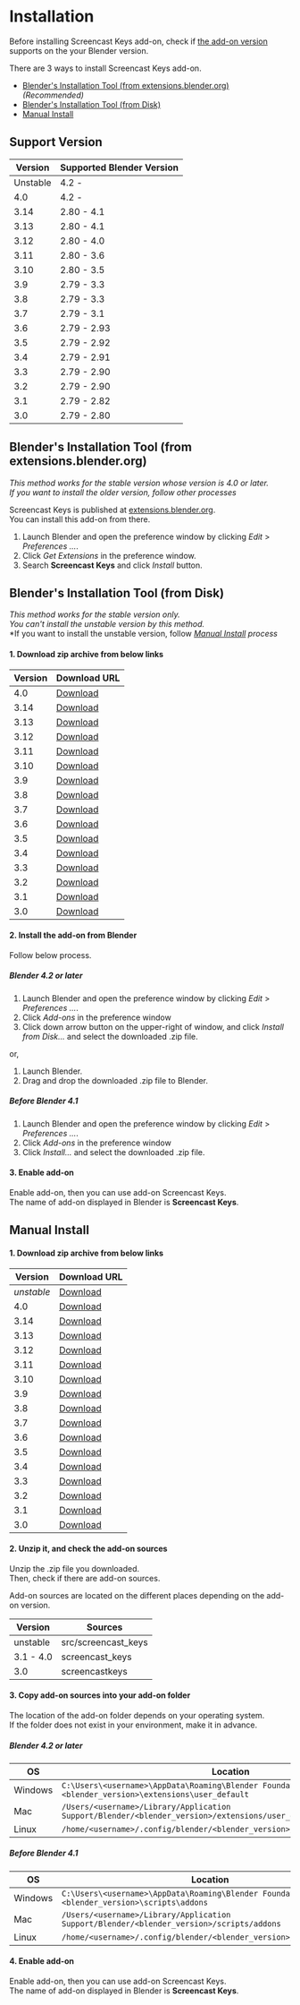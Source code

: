 <!-- markdownlint-disable MD024 -->

# Installation

Before installing Screencast Keys add-on, check if
[the add-on version](#support-version) supports on the your Blender version.

There are 3 ways to install Screencast Keys add-on.

<!-- markdownlint-disable-next-line MD013 -->
* [Blender's Installation Tool (from extensions.blender.org)](#blenders-installation-tool-from-extensionsblenderorg) *(Recommended)*
* [Blender's Installation Tool (from Disk)](#blenders-installation-tool-from-disk)
* [Manual Install](#manual-install)

## Support Version

|Version|Supported Blender Version|
|---|---|
|Unstable|4.2 -|
|4.0|4.2 -|
|3.14|2.80 - 4.1|
|3.13|2.80 - 4.1|
|3.12|2.80 - 4.0|
|3.11|2.80 - 3.6|
|3.10|2.80 - 3.5|
|3.9|2.79 - 3.3|
|3.8|2.79 - 3.3|
|3.7|2.79 - 3.1|
|3.6|2.79 - 2.93|
|3.5|2.79 - 2.92|
|3.4|2.79 - 2.91|
|3.3|2.79 - 2.90|
|3.2|2.79 - 2.90|
|3.1|2.79 - 2.82|
|3.0|2.79 - 2.80|

## Blender's Installation Tool (from extensions.blender.org)

*This method works for the stable version whose version is 4.0 or later.*  
*If you want to install the older version, follow other processes*

<!-- markdownlint-disable-next-line MD013 -->
Screencast Keys is published at [extensions.blender.org](https://extensions.blender.org/add-ons/screencast-keys/).  
You can install this add-on from there.

1. Launch Blender and open the preference window by clicking *Edit* >
   *Preferences ...*.
2. Click *Get Extensions* in the preference window.
3. Search **Screencast Keys** and click *Install* button.

## Blender's Installation Tool (from Disk)

*This method works for the stable version only.*  
*You can't install the unstable version by this method.*  
*If you want to install the unstable version, follow
*[Manual Install](#manual-install) process*

<!-- markdownlint-disable-next-line MD001 -->
#### 1. Download zip archive from below links

|Version|Download URL|
|---|---|
|4.0|[Download](https://github.com/nutti/Screencast-Keys/releases/tag/v4.0.0)|
|3.14|[Download](https://github.com/nutti/Screencast-Keys/releases/tag/v3.14.0)|
|3.13|[Download](https://github.com/nutti/Screencast-Keys/releases/tag/v3.13)|
|3.12|[Download](https://github.com/nutti/Screencast-Keys/releases/tag/v3.12)|
|3.11|[Download](https://github.com/nutti/Screencast-Keys/releases/tag/v3.11)|
|3.10|[Download](https://github.com/nutti/Screencast-Keys/releases/tag/v3.10)|
|3.9|[Download](https://github.com/nutti/Screencast-Keys/releases/tag/v3.9)|
|3.8|[Download](https://github.com/nutti/Screencast-Keys/releases/tag/v3.8)|
|3.7|[Download](https://github.com/nutti/Screencast-Keys/releases/tag/v3.7)|
|3.6|[Download](https://github.com/nutti/Screencast-Keys/releases/tag/v3.6)|
|3.5|[Download](https://github.com/nutti/Screencast-Keys/releases/tag/v3.5)|
|3.4|[Download](https://github.com/nutti/Screencast-Keys/releases/tag/v3.4)|
|3.3|[Download](https://github.com/nutti/Screencast-Keys/releases/tag/v3.3)|
|3.2|[Download](https://github.com/nutti/Screencast-Keys/releases/tag/v3.2)|
|3.1|[Download](https://github.com/nutti/Screencast-Keys/releases/tag/v3.1)|
|3.0|[Download](https://github.com/nutti/Screencast-Keys/releases/tag/v3.0)|

#### 2. Install the add-on from Blender

Follow below process.

##### Blender 4.2 or later

1. Launch Blender and open the preference window by clicking *Edit* >
   *Preferences ...*.
2. Click *Add-ons* in the preference window
3. Click down arrow button on the upper-right of window, and click
   *Install from Disk...* and select the downloaded .zip file.

or,

1. Launch Blender.
2. Drag and drop the downloaded .zip file to Blender.

##### Before Blender 4.1

1. Launch Blender and open the preference window by clicking *Edit* >
   *Preferences ...*.
2. Click *Add-ons* in the preference window
3. Click *Install...* and select the downloaded .zip file.

#### 3. Enable add-on

Enable add-on, then you can use add-on Screencast Keys.  
The name of add-on displayed in Blender is **Screencast Keys**.

## Manual Install

<!-- markdownlint-disable-next-line MD001 -->
#### 1. Download zip archive from below links

|Version|Download URL|
|---|---|
|*unstable*|[Download](https://github.com/nutti/Screencast-Keys/archive/master.zip)|
|4.0|[Download](https://github.com/nutti/Screencast-Keys/releases/tag/v4.0.0)|
|3.14|[Download](https://github.com/nutti/Screencast-Keys/releases/tag/v3.14.0)|
|3.13|[Download](https://github.com/nutti/Screencast-Keys/releases/tag/v3.13)|
|3.12|[Download](https://github.com/nutti/Screencast-Keys/releases/tag/v3.12)|
|3.11|[Download](https://github.com/nutti/Screencast-Keys/releases/tag/v3.11)|
|3.10|[Download](https://github.com/nutti/Screencast-Keys/releases/tag/v3.10)|
|3.9|[Download](https://github.com/nutti/Screencast-Keys/releases/tag/v3.9)|
|3.8|[Download](https://github.com/nutti/Screencast-Keys/releases/tag/v3.8)|
|3.7|[Download](https://github.com/nutti/Screencast-Keys/releases/tag/v3.7)|
|3.6|[Download](https://github.com/nutti/Screencast-Keys/releases/tag/v3.6)|
|3.5|[Download](https://github.com/nutti/Screencast-Keys/releases/tag/v3.5)|
|3.4|[Download](https://github.com/nutti/Screencast-Keys/releases/tag/v3.4)|
|3.3|[Download](https://github.com/nutti/Screencast-Keys/releases/tag/v3.3)|
|3.2|[Download](https://github.com/nutti/Screencast-Keys/releases/tag/v3.2)|
|3.1|[Download](https://github.com/nutti/Screencast-Keys/releases/tag/v3.1)|
|3.0|[Download](https://github.com/nutti/Screencast-Keys/releases/tag/v3.0)|

#### 2. Unzip it, and check the add-on sources

Unzip the .zip file you downloaded.  
Then, check if there are add-on sources.

Add-on sources are located on the different places depending on the add-on version.

|Version|Sources|
|---|---|
|unstable|src/screencast_keys|
|3.1 - 4.0|screencast_keys|
|3.0|screencastkeys|

#### 3. Copy add-on sources into your add-on folder

The location of the add-on folder depends on your operating system.  
If the folder does not exist in your environment, make it in advance.

##### Blender 4.2 or later

|OS|Location|
|---|---|
|Windows|`C:\Users\<username>\AppData\Roaming\Blender Foundation\Blender\<blender_version>\extensions\user_default`|
|Mac|`/Users/<username>/Library/Application Support/Blender/<blender_version>/extensions/user_default`|
|Linux|`/home/<username>/.config/blender/<blender_version>/extensions/user_default`|

##### Before Blender 4.1

|OS|Location|
|---|---|
|Windows|`C:\Users\<username>\AppData\Roaming\Blender Foundation\Blender\<blender_version>\scripts\addons`|
|Mac|`/Users/<username>/Library/Application Support/Blender/<blender_version>/scripts/addons`|
|Linux|`/home/<username>/.config/blender/<blender_version>/scripts/addons`|

#### 4. Enable add-on

Enable add-on, then you can use add-on Screencast Keys.  
The name of add-on displayed in Blender is **Screencast Keys**.
